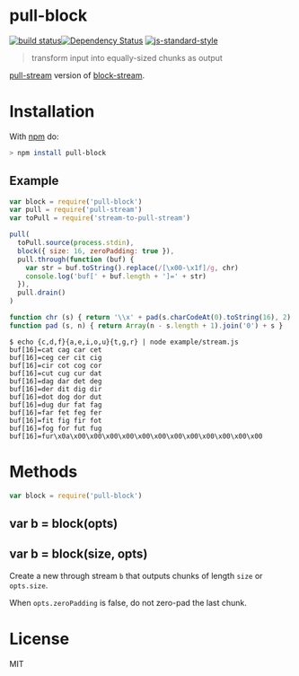 # pull-block

[![build status](https://secure.travis-ci.org/dignifiedquire/pull-stream.png)](http://travis-ci.org/dignifiedquire/pull-block)[![Dependency Status](https://david-dm.org/dignifiedquire/pull-stream.svg?style=flat-square)](https://david-dm.org/dignifiedquire/pull-stream) [![js-standard-style](https://img.shields.io/badge/code%20style-standard-brightgreen.svg?style=flat-square)](https://github.com/feross/standard)

> transform input into equally-sized chunks as output

[pull-stream](https://pull-stream.github.io/) version of [block-stream](https://npmjs.org/package/block-stream).


# Installation

With [npm](https://npmjs.org) do:

```bash
> npm install pull-block
```

## Example

```js
var block = require('pull-block')
var pull = require('pull-stream')
var toPull = require('stream-to-pull-stream')

pull(
  toPull.source(process.stdin),
  block({ size: 16, zeroPadding: true }),
  pull.through(function (buf) {
    var str = buf.toString().replace(/[\x00-\x1f]/g, chr)
    console.log('buf[' + buf.length + ']=' + str)
  }),
  pull.drain()
)

function chr (s) { return '\\x' + pad(s.charCodeAt(0).toString(16), 2) }
function pad (s, n) { return Array(n - s.length + 1).join('0') + s }
```

```
$ echo {c,d,f}{a,e,i,o,u}{t,g,r} | node example/stream.js
buf[16]=cat cag car cet
buf[16]=ceg cer cit cig
buf[16]=cir cot cog cor
buf[16]=cut cug cur dat
buf[16]=dag dar det deg
buf[16]=der dit dig dir
buf[16]=dot dog dor dut
buf[16]=dug dur fat fag
buf[16]=far fet feg fer
buf[16]=fit fig fir fot
buf[16]=fog for fut fug
buf[16]=fur\x0a\x00\x00\x00\x00\x00\x00\x00\x00\x00\x00\x00\x00
```

# Methods

``` js
var block = require('pull-block')
```

## var b = block(opts)
## var b = block(size, opts)

Create a new through stream `b` that outputs chunks of length `size` or
`opts.size`.

When `opts.zeroPadding` is false, do not zero-pad the last chunk.

# License

MIT
